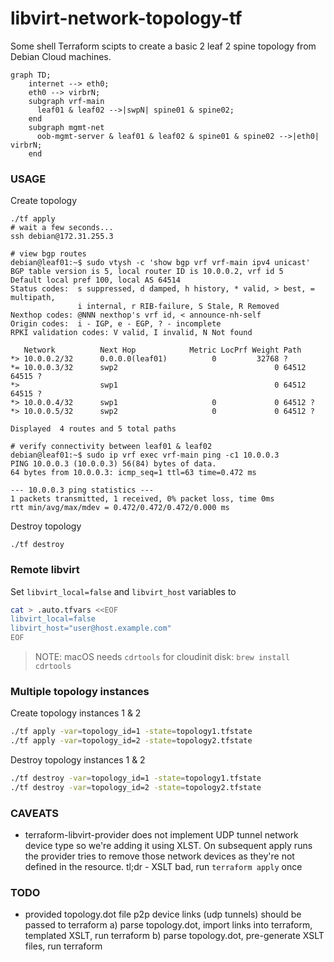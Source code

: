 # libvirt-network-topology-tf

Some shell Terraform scipts to create a basic 2 leaf 2 spine topology from Debian Cloud machines.

```mermaid
graph TD;
    internet --> eth0;
    eth0 --> virbrN;
    subgraph vrf-main
      leaf01 & leaf02 -->|swpN| spine01 & spine02;
    end
    subgraph mgmt-net
      oob-mgmt-server & leaf01 & leaf02 & spine01 & spine02 -->|eth0| virbrN;
    end
```

### USAGE

Create topology

```
./tf apply
# wait a few seconds...
ssh debian@172.31.255.3

# view bgp routes
debian@leaf01:~$ sudo vtysh -c 'show bgp vrf vrf-main ipv4 unicast'
BGP table version is 5, local router ID is 10.0.0.2, vrf id 5
Default local pref 100, local AS 64514
Status codes:  s suppressed, d damped, h history, * valid, > best, = multipath,
               i internal, r RIB-failure, S Stale, R Removed
Nexthop codes: @NNN nexthop's vrf id, < announce-nh-self
Origin codes:  i - IGP, e - EGP, ? - incomplete
RPKI validation codes: V valid, I invalid, N Not found

   Network          Next Hop            Metric LocPrf Weight Path
*> 10.0.0.2/32      0.0.0.0(leaf01)          0         32768 ?
*= 10.0.0.3/32      swp2                                   0 64512 64515 ?
*>                  swp1                                   0 64512 64515 ?
*> 10.0.0.4/32      swp1                     0             0 64512 ?
*> 10.0.0.5/32      swp2                     0             0 64512 ?

Displayed  4 routes and 5 total paths

# verify connectivity between leaf01 & leaf02
debian@leaf01:~$ sudo ip vrf exec vrf-main ping -c1 10.0.0.3
PING 10.0.0.3 (10.0.0.3) 56(84) bytes of data.
64 bytes from 10.0.0.3: icmp_seq=1 ttl=63 time=0.472 ms

--- 10.0.0.3 ping statistics ---
1 packets transmitted, 1 received, 0% packet loss, time 0ms
rtt min/avg/max/mdev = 0.472/0.472/0.472/0.000 ms

```

Destroy topology

```
./tf destroy
```


### Remote libvirt

Set `libvirt_local=false` and `libvirt_host` variables to 

```sh
cat > .auto.tfvars <<EOF
libvirt_local=false
libvirt_host="user@host.example.com"
EOF
```

> NOTE: macOS needs `cdrtools` for cloudinit disk: `brew install cdrtools`

### Multiple topology instances

Create topology instances 1 & 2

```sh
./tf apply -var=topology_id=1 -state=topology1.tfstate
./tf apply -var=topology_id=2 -state=topology2.tfstate
```

Destroy topology instances 1 & 2

```sh
./tf destroy -var=topology_id=1 -state=topology1.tfstate
./tf destroy -var=topology_id=2 -state=topology2.tfstate
```

### CAVEATS

- terraform-libvirt-provider does not implement UDP tunnel network device type
  so we're adding it using XLST. On subsequent apply runs the provider tries to
  remove those network devices as they're not defined in the resource.
  tl;dr - XSLT bad, run `terraform apply` once

### TODO

- provided topology.dot file p2p device links (udp tunnels) should be
  passed to terraform
  a) parse topology.dot, import links into terraform, templated XSLT, run terraform
  b) parse topology.dot, pre-generate XSLT files, run terraform
